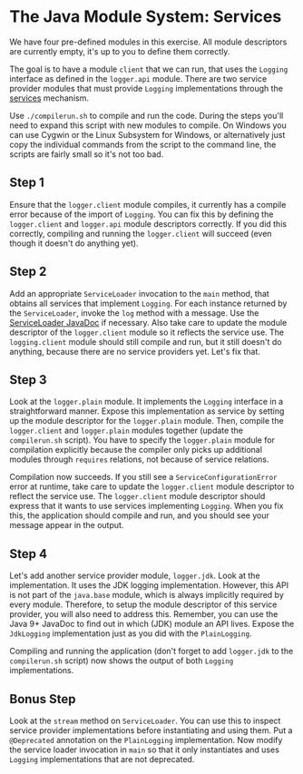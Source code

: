# The Java Module System: Services

We have four pre-defined modules in this exercise.
All module descriptors are currently empty, it's up to you to define them correctly.

The goal is to have a module `client` that we can run, that uses the `Logging` interface as defined in the `logger.api` module.
There are two service provider modules that must provide `Logging` implementations through the [services](https://openjdk.java.net/projects/jigsaw/quick-start#services) mechanism.

Use `./compilerun.sh` to compile and run the code. During the steps you'll need to expand this script with new modules to compile. On Windows you can use Cygwin or the Linux Subsystem for Windows, or alternatively just copy the individual commands from the script to the command line, the scripts are fairly small so it's not too bad. 

## Step 1
Ensure that the `logger.client` module compiles, it currently has a compile error because of the import of `Logging`.
You can fix this by defining the `logger.client` and `logger.api` module descriptors correctly.
If you did this correctly, compiling and running the `logger.client` will succeed (even though it doesn't do anything yet).

## Step 2
Add an appropriate `ServiceLoader` invocation to the `main` method, that obtains all services that implement `Logging`.
For each instance returned by the `ServiceLoader`, invoke the `log` method with a message.
Use the [ServiceLoader JavaDoc](https://docs.oracle.com/en/java/javase/11/docs/api/java.base/java/util/ServiceLoader.html) if necessary.
Also take care to update the module descriptor of the `logger.client` module so it reflects the service use.
The `logging.client` module should still compile and run, but it still doesn't do anything, because there are no service providers yet.
Let's fix that.

## Step 3
Look at the `logger.plain` module. It implements the `Logging` interface in a straightforward manner.
Expose this implementation as service by setting up the module descriptor for the `logger.plain` module.
Then, compile the `logger.client` and `logger.plain` modules together (update the `compilerun.sh` script).
You have to specify the `logger.plain` module for compilation explicitly because the compiler only picks up additional modules through `requires` relations, not because of service relations.

Compilation now succeeds.
If you still see a `ServiceConfigurationError` error at runtime, take care to update the `logger.client` module descriptor to reflect the service use.
The `logger.client` module descriptor should express that it wants to use services implementing `Logging`.
When you fix this, the application should compile and run, and you should see your message appear in the output.

## Step 4
Let's add another service provider module, `logger.jdk`.
Look at the implementation.
It uses the JDK logging implementation.
However, this API is not part of the `java.base` module, which is always implicitly required by every module.
Therefore, to setup the module descriptor of this service provider, you will also need to address this.
Remember, you can use the Java 9+ JavaDoc to find out in which (JDK) module an API lives.
Expose the `JdkLogging` implementation just as you did with the `PlainLogging`.

Compiling and running the application (don't forget to add `logger.jdk` to the `compilerun.sh` script) now shows the output of both `Logging` implementations.

## Bonus Step
Look at the `stream` method on `ServiceLoader`.
You can use this to inspect service provider implementations before instantiating and using them.
Put a `@Deprecated` annotation on the `PlainLogging` implementation.
Now modify the service loader invocation in `main` so that it only instantiates and uses `Logging` implementations that are not deprecated.
